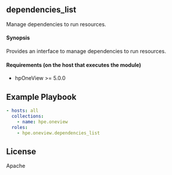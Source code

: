 ## dependencies_list
Manage dependencies to run resources.

#### Synopsis
 Provides an interface to manage dependencies to run resources.

#### Requirements (on the host that executes the module)
  * hpOneView >= 5.0.0

## Example Playbook

```yaml
- hosts: all
  collections:
    - name: hpe.oneview
  roles:
    - hpe.oneview.dependencies_list
```

## License

Apache
